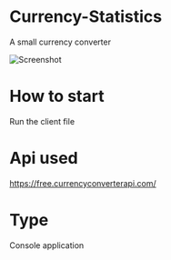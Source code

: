 # Currency-Statistics

A small currency converter

![Screenshot](https://github.com/StefanPesic/Currency-Converter/blob/master/Converter.PNG)

# How to start
Run the client file

# Api used
https://free.currencyconverterapi.com/

# Type
Console application
